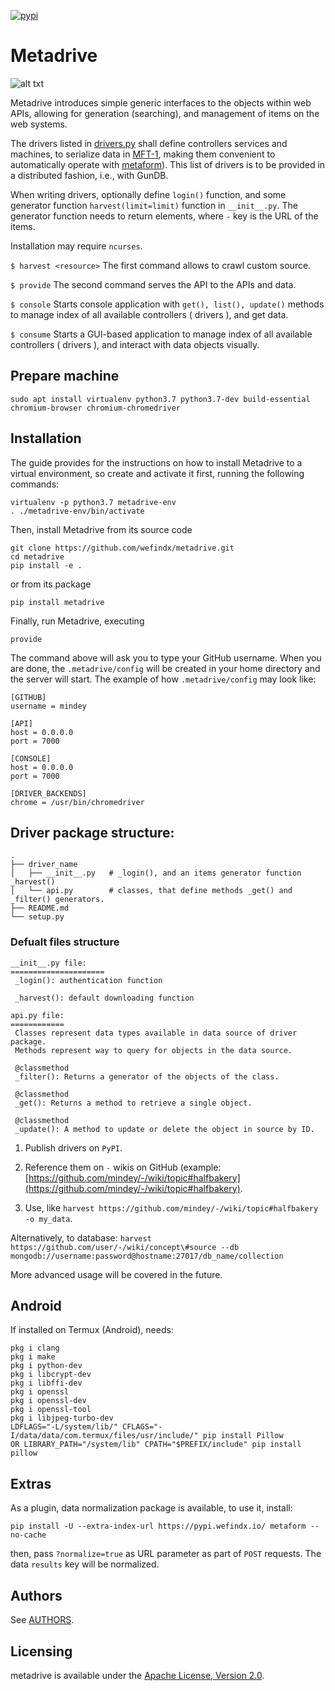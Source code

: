 [![pypi](https://badge.fury.io/py/metadrive.svg)](https://badge.fury.io/py/metadrive)

# Metadrive
![alt txt](https://wiki.mindey.com/shared/screens/drivers.jpg)

Metadrive introduces simple generic interfaces to the objects within web APIs, allowing for generation (searching), and management of items on the web systems.

The drivers listed in [drivers.py](https://github.com/wefindx/metadrive/blob/master/metadrive/drivers.py) shall define controllers services and machines, to serialize data in [MFT-1](https://book.mindey.com/metaformat/0002-data-object-format/0002-data-object-format.html), making them convenient to automatically operate with [metaform](https://pypi.org/project/metaform/)). This list of drivers is to be provided in a distributed fashion, i.e., with GunDB.

When writing drivers, optionally define `login()` function, and some generator function `harvest(limit=limit)` function in `__init__.py`. The generator function needs to return elements, where `-` key is the URL of the items.

Installation may require `ncurses`.

`$ harvest <resource>`
The first command allows to crawl custom source.

`$ provide`
The second command serves the API to the APIs and data.

`$ console`
Starts console application with `get(), list(), update()` methods to manage index of all available controllers ( drivers ), and get data.

`$ consume`
Starts a GUI-based application to manage index of all available controllers ( drivers ), and interact with data objects visually.

## Prepare machine
```
sudo apt install virtualenv python3.7 python3.7-dev build-essential chromium-browser chromium-chromedriver
```

## Installation

The guide provides for the instructions on how to install Metadrive to a virtual environment, so create and activate it first, running the following commands:

```
virtualenv -p python3.7 metadrive-env
. ./metadrive-env/bin/activate
```

Then, install Metadrive from its source code

```
git clone https://github.com/wefindx/metadrive.git
cd metadrive
pip install -e .
```

or from its package

```
pip install metadrive
```

Finally, run Metadrive, executing

```
provide
```

The command above will ask you to type your GitHub username. When you are done, the `.metadrive/config` will be created in your home directory and the server will start. The example of how `.metadrive/config` may look like:

```
[GITHUB]
username = mindey

[API]
host = 0.0.0.0
port = 7000

[CONSOLE]
host = 0.0.0.0
port = 7000

[DRIVER_BACKENDS]
chrome = /usr/bin/chromedriver
```

## Driver package structure:
```
.
├── driver_name
│   ├── __init__.py   # _login(), and an items generator function _harvest()
│   └── api.py        # classes, that define methods _get() and _filter() generators.
├── README.md
└── setup.py
```

### Defualt files structure

```
__init__.py file:
=====================
 _login(): authentication function

 _harvest(): default downloading function

api.py file:
============
 Classes represent data types available in data source of driver package.
 Methods represent way to query for objects in the data source.

 @classmethod
 _filter(): Returns a generator of the objects of the class.

 @classmethod
 _get(): Returns a method to retrieve a single object.

 @classmethod
 _update(): A method to update or delete the object in source by ID.
```

1. Publish drivers on `PyPI`.

2. Reference them on `-` wikis on GitHub (example: [https://github.com/mindey/-/wiki/topic#halfbakery](https://github.com/mindey/-/wiki/topic#halfbakery).

3. Use, like `harvest https://github.com/mindey/-/wiki/topic#halfbakery -o my_data`.

Alternatively, to database:
`harvest https://github.com/user/-/wiki/concept\#source --db mongodb://username:password@hostname:27017/db_name/collection`

More advanced usage will be covered in the future.

## Android

If installed on Termux (Android), needs:
```
pkg i clang
pkg i make
pkg i python-dev
pkg i libcrypt-dev
pkg i libffi-dev
pkg i openssl
pkg i openssl-dev
pkg i openssl-tool
pkg i libjpeg-turbo-dev
LDFLAGS="-L/system/lib/" CFLAGS="-I/data/data/com.termux/files/usr/include/" pip install Pillow
OR LIBRARY_PATH="/system/lib" CPATH="$PREFIX/include" pip install pillow
```
## Extras

As a plugin, data normalization package is available, to use it, install:
```
pip install -U --extra-index-url https://pypi.wefindx.io/ metaform --no-cache
```

then, pass `?normalize=true` as URL parameter as part of `POST` requests. The data `results` key will be normalized.

## Authors

See [AUTHORS](AUTHORS.md).

## Licensing

metadrive is available under the [Apache License, Version 2.0](LICENSE).
